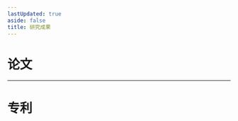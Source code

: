 ```yaml
---
lastUpdated: true
aside: false
title: 研究成果
---
```

<script setup>
import TimeLine from '@theme/components/PublicationsTimeLine.vue'
import PublicationPatents from '@theme/components/PublicationPatents.vue'

</script>

<BackTop/>

# 论文

<ClientOnly>
<TimeLine/>
</ClientOnly>

---

# 专利

<PublicationPatents/>
